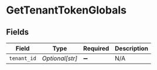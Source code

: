 # GetTenantTokenGlobals


## Fields

| Field              | Type               | Required           | Description        |
| ------------------ | ------------------ | ------------------ | ------------------ |
| `tenant_id`        | *Optional[str]*    | :heavy_minus_sign: | N/A                |